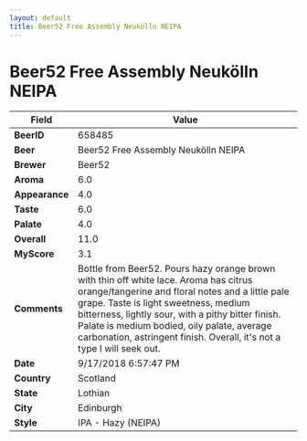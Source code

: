 ```yaml
---
layout: default
title: Beer52 Free Assembly Neukölln NEIPA
---
```


# Beer52 Free Assembly Neukölln NEIPA

| Field         | Value     |
|---------------|-----------|
| **BeerID** | 658485 |
| **Beer** | Beer52 Free Assembly Neukölln NEIPA |
| **Brewer** | Beer52 |
| **Aroma** | 6.0 |
| **Appearance** | 4.0 |
| **Taste** | 6.0 |
| **Palate** | 4.0 |
| **Overall** | 11.0 |
| **MyScore** | 3.1 |
| **Comments** | Bottle from Beer52. Pours hazy orange brown with thin off white lace. Aroma has citrus orange/tangerine and floral notes and a little pale grape. Taste is light sweetness, medium bitterness, lightly sour, with a pithy bitter finish. Palate is medium bodied, oily palate, average carbonation, astringent finish. Overall, it&#39;s not a type I will seek out. |
| **Date** | 9/17/2018 6:57:47 PM |
| **Country** | Scotland |
| **State** | Lothian |
| **City** | Edinburgh |
| **Style** | IPA - Hazy (NEIPA) |
